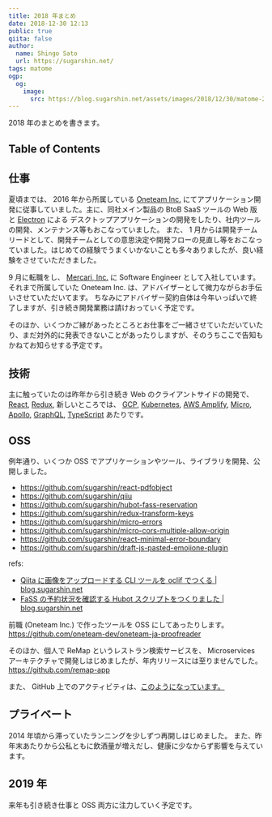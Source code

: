 ```yaml
---
title: 2018 年まとめ
date: 2018-12-30 12:13
public: true
qiita: false
author:
  name: Shingo Sato
  url: https://sugarshin.net/
tags: matome
ogp:
  og:
    image:
      src: https://blog.sugarshin.net/assets/images/2018/12/30/matome-2018/main.png
---
```


2018 年のまとめを書きます。

## Table of Contents

## 仕事

夏頃までは、 2016 年から所属している [Oneteam Inc.](https://www.one-team.com/ja) にてアプリケーション開発に従事していました。主に、同社メイン製品の BtoB SaaS ツールの Web 版と [Electron](https://electronjs.org/) による
デスクトップアプリケーションの開発をしたり、社内ツールの開発、メンテナンス等もおこなっていました。
また、 1 月からは開発チームリードとして、開発チームとしての意思決定や開発フローの見直し等をおこなっていました。はじめての経験でうまくいかないことも多々ありましたが、良い経験をさせていただきました。

9 月に転職をし、 [Mercari, Inc.](https://about.mercari.com/) に Software Engineer として入社しています。それまで所属していた Oneteam Inc. は、アドバイザーとして微力ながらお手伝いさせていただいてます。
ちなみにアドバイザー契約自体は今年いっぱいで終了しますが、引き続き開発業務は請けおっていく予定です。

そのほか、いくつかご縁があったところとお仕事をご一緒させていただいていたり、まだ対外的に発表できないことがあったりしますが、そのうちここで告知もかねてお知らせする予定です。

## 技術

主に触っていたのは昨年から引き続き Web のクライアントサイドの開発で、 [React](https://reactjs.org/), [Redux](https://redux.js.org/), 新しいところでは、 [GCP](https://cloud.google.com/), [Kubernetes](https://kubernetes.io/), [AWS Amplify](https://aws-amplify.github.io/), [Micro](https://github.com/zeit/micro), [Apollo](https://www.apollographql.com/), [GraphQL](https://graphql.org/), [TypeScript](https://www.typescriptlang.org/) あたりです。

## OSS

例年通り、いくつか OSS でアプリケーションやツール、ライブラリを開発、公開しました。

- https://github.com/sugarshin/react-pdfobject
- https://github.com/sugarshin/qiiu
- https://github.com/sugarshin/hubot-fass-reservation
- https://github.com/sugarshin/redux-transform-keys
- https://github.com/sugarshin/micro-errors
- https://github.com/sugarshin/micro-cors-multiple-allow-origin
- https://github.com/sugarshin/react-minimal-error-boundary
- https://github.com/sugarshin/draft-js-pasted-emojione-plugin

refs:

- [Qiita に画像をアップロードする CLI ツールを oclif でつくる | blog.sugarshin.net](https://blog.sugarshin.net/2018/05/01/qiita-image-upload-cli-with-oclif/)
- [FaSS の予約状況を確認する Hubot スクリプトをつくりました | blog.sugarshin.net](https://blog.sugarshin.net/2018/06/17/hubot-fass-reservation/)

前職 (Oneteam Inc.) で作ったツールを OSS にしてあったりします。 https://github.com/oneteam-dev/oneteam-ja-proofreader

そのほか、個人で ReMap というレストラン検索サービスを、 Microservices アーキテクチャで開発しはじめましたが、年内リリースには至りませんでした。 https://github.com/remap-app

また、 GitHub 上でのアクティビティは、[このようになっています。](/search/?q=Monthly%20report%202018)

## プライベート

2014 年頃から滞っていたランニングを少しずつ再開しはじめました。
また、昨年末あたりから公私ともに飲酒量が増えだし、健康に少なからず影響を与えています。

## 2019 年

来年も引き続き仕事と OSS 両方に注力していく予定です。
